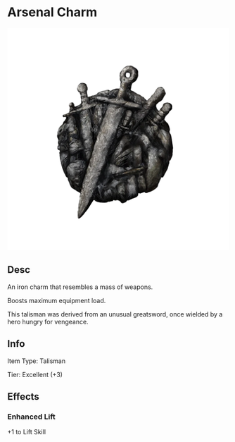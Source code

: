 # Arsenal Charm

![Copyrighted Image](ArsenalCharm.png)

## Desc

An iron charm that resembles a mass of weapons.

Boosts maximum equipment load.

This talisman was derived from an unusual greatsword, once wielded by a hero hungry for vengeance.

## Info

Item Type: Talisman

Tier: Excellent (+3)

## Effects

### Enhanced Lift

+1 to Lift Skill
